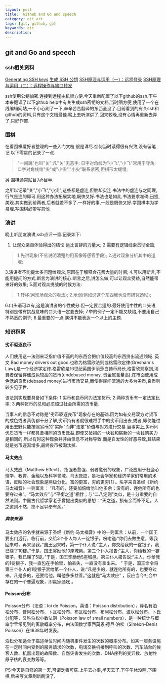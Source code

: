 ```yaml
---
layout: post
title:  Github and Go and speech
category: git art
tags: [git, github, go]
keywords: git
description: 
---
```


## git and Go and speech

### ssh相关资料

[Generating SSH keys](https://help.github.com/articles/generating-ssh-keys/)
[生成 SSH 公钥](http://www.webarch.org/ProGit/ch4-3.html)
[SSH原理与运用（一）：远程登录](http://www.ruanyifeng.com/blog/2011/12/ssh_remote_login.html)
[SSH原理与运用（二）：远程操作与端口转发](http://www.ruanyifeng.com/blog/2011/12/ssh_port_forwarding.html)

ssh使用公钥加密.连接到远程主机很方便.今天重新配置了以下github的ssh.下午本来翻译了以下github help中有关生成ssh密钥的文档,当时图方便,使用了一个在线编辑网站,一不小心刷了一下,辛辛苦苦翻译的东西全没了.目前看到的有关ssh和github的资料,只有这个文档最佳.晚上去听演讲了,回来较晚,没有心情再重新去弄了,只好作罢.

### 围棋

在看围棋爱好者整理的一些入门文档,很是详尽.奈何当时读得很有兴致,没有留笔记.以下零星的记录了一点.

> "一间跳"也叫"关";凡"关"无恶手;
  日字对角线为"小飞","小飞"常用于守角;
  口字对角线维"尖"或"小尖","小尖"联系紧密,但棋形太缓慢;
  
  另:围棋通常贴目为5目半.
  
之所以记录"关","小飞","小尖",这些都是虚连,但胜却实连.书法中的虚连与之同理,行气是连的即可.用这种办法拓展实地,既快又好.书法也是如此,书法要求准确,迅捷,美观.其实做到前两者,后者就差不多了.一样好的事,一般是既快又好.学围棋本为学易理,写围棋必带写其他.

### 演讲

晚上听朋友演讲,ssb点评一番.记录如下:
1. 让观众亲自体验得出的结论,远比言辞的力量大;
2.需要有逻辑线索贯彻全篇;

> 1.先讲现象(不易说明清楚的用音像等感官手段);
  2.通过现象分析其中的道理;
  
3.演讲者不能提太多问题给观众,原因在于解释会花费大量的时间;
4.可以用断言,不能用提问的方式,断言为演讲的核心.断言之后,讲怎么做,可以让观众受益,自然能带来好的效果;
5.面对观众挑战的时候方法:

> 1.转移(问现场观众的看法);
  2.示弱(例如说这个东西我也没有研究透彻);
  
6.口头语可以有,这是演讲者的个性成分.但一定要合适的.最好使用中性的口头语,特别是带有挑战意味的口头语一定要去掉;
7.举的例子一定不能又缺陷,不要用自己不熟悉的例子;
8.最重要的一点,演讲不能表达一个以上的主题.

### 知识积累

#### 劣币驱逐良币

人们使用这一法则来泛指价值不高的的东西会把价值较高的东西挤出流通领域.
英文:Bad money drivers out good.也称为格雷欣法则或格雷欣定律(Gresham's Law),是一个经济学定律.格雷欣是16世纪英国伊丽莎白铸币局长,格雷欣观察到,消费者保留存储成色较高的货币(undebased monay, 贵金属含量高),在市面使用成色低的货币(debased money)进行市场交易,而使得民间流通的大多为劣币,良币则较少见于世.

该法则实现要具备如下条件:
1.劣币和良币同为法定货币;
2.两种货币有一定法定比率;
3.两种货币的总和必须超过社会所需的货币量.

当事人的信息不对称是"劣币驱逐良币"现象存在的基础.因为如有交易双方对货币的成色或者真伪都十分了解,劣币持有者就很难将手中的劣币用出去,或者,即使能过用出去野只能按照劣币的"实际"而非"法定"价值与对方进行交易.当事实上,劣币同优质货币一样都具备相同的货币效益,即使又破损的一块钱和崭新的一块钱购买力是相同的,所以有时这种现象并非由信息不对称导致,而是自发性的好恶导致,其结果就是劣币逐渐增多,最终良币被淘汰掉.


#### 马太效应

马太效应（Matthew Effect），指强者愈强、弱者愈弱的现象，广泛应用于社会心理学、教育、金融以及科学领域。马太效应，是社会学家和经济学家们常用的术语，反映的社会现象是两级分化，富的更富，穷的更穷[1] 。名字来自圣经《新约·马太福音》一则寓言： “凡有的，还要加倍给他叫他多余；没有的，连他所有的也要夺过来”。“马太效应”与“平衡之道”相悖；与“二八定则”类似，是十分重要的自然法则。中国古代哲学家老子曾提出类似的思想：“天之道，损有余而补不足。人之道则不然，损不足以奉有余。”

##### 典故来源

马太效应的名字就来源于圣经《新约·马太福音》中的一则寓言：从前，一个国王要出门远行，临行前，交给3个仆人每人一锭银子，吩咐道:“你们去做生意，等我回来时，再来见我。”国王回来时，第一个仆人说:“主人，你交给我的一锭银子，我已赚了10锭。”于是，国王奖励他10座城邑。第二个仆人报告:“主人，你给我的一锭银子，我已赚了5锭。”于是，国王奖励他5座城邑。第三仆人报告说:“主人，你给我的1锭银子，我一直包在手帕里，怕丢失，一直没有拿出来。 ”
于是，国王命令将第三个仆人的1锭银子赏给第一个仆人，说:“凡是少的，就连他所有的，也要夺过来。凡是多的，还要给他，叫他多多益善。”这就是“马太效应” ，反应当今社会中存在的一个普遍现象，即赢家通吃 。


#### Poisson分布 

Poisson分布（法语：loi de Poisson，英语：Poisson distribution），译名有泊松分布、普阿松分布、卜瓦松分布、布瓦松分布、布阿松分布、波以松分布、卜氏分配等，又称泊松小数法则（Poisson law of small numbers），是一种统计与概率学里常见到的离散概率分布，由法国数学家西莫恩·德尼·泊松（Siméon-Denis Poisson）在1838年时发表。

泊松分布适合于描述单位时间内随机事件发生的次数的概率分布。如某一服务设施在一定时间内受到的服务请求的次数，电话交换机接到呼叫的次数、汽车站台的候客人数、机器出现的故障数、自然灾害发生的次数、DNA序列的变异数、放射性原子核的衰变数等等。

PS:今天是自修的第一天,可谓乏善可陈.上午去办事,半天去了.下午午休没睡,下围棋,后来写文章刷新刷没了.


